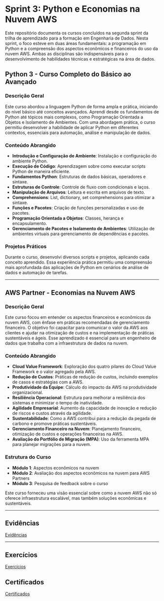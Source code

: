 # Sprint 3: Python e Economias na Nuvem AWS

Este repositório documenta os cursos concluídos na segunda sprint da trilha de aprendizado para a formação em Engenharia de Dados. Nesta sprint, o foco esteve em duas áreas fundamentais: a programação em Python e a compreensão dos aspectos econômicos e financeiros do uso da nuvem AWS. Ambas as disciplinas são indispensáveis para o desenvolvimento de habilidades técnicas e estratégicas na área de dados.

## Python 3 - Curso Completo do Básico ao Avançado

### Descrição Geral
Este curso abordou a linguagem Python de forma ampla e prática, iniciando do nível básico até conceitos avançados. Aprendi desde os fundamentos de Python até tópicos mais complexos, como Programação Orientada a Objetos e Isolamento de Ambientes. Com uma abordagem prática, o curso permitiu desenvolver a habilidade de aplicar Python em diferentes contextos, essenciais para automação, análise e manipulação de dados.

### Conteúdo Abrangido
- **Introdução e Configuração de Ambiente**: Instalação e configuração do ambiente Python.
- **Execução de Código**: Aprendizagem sobre como executar scripts Python de maneira eficiente.
- **Fundamentos Python**: Estruturas de dados básicas, operadores e sintaxe.
- **Estruturas de Controle**: Controle de fluxo com condicionais e laços.
- **Manipulação de Arquivos**: Leitura e escrita em arquivos de texto.
- **Comprehensions**: List, dictionary, set comprehensions para otimizar a sintaxe.
- **Funções e Pacotes**: Criação de funções personalizadas e uso de pacotes.
- **Programação Orientada a Objetos**: Classes, herança e encapsulamento.
- **Gerenciamento de Pacotes e Isolamento de Ambientes**: Utilização de ambientes virtuais para gerenciamento de dependências e pacotes.

### Projetos Práticos
Durante o curso, desenvolvi diversos scripts e projetos, aplicando cada conceito aprendido. Essa experiência prática permitiu uma compreensão mais aprofundada das aplicações de Python em cenários de análise de dados e automação de tarefas.

---

## AWS Partner - Economias na Nuvem AWS

### Descrição Geral
Este curso focou em entender os aspectos financeiros e econômicos da nuvem AWS, com ênfase em práticas recomendadas de gerenciamento financeiro. O objetivo foi capacitar para comunicar o valor da AWS aos clientes e ajudar na otimização de custos e na implementação de práticas sustentáveis e ágeis. Esse aprendizado é essencial para um engenheiro de dados que trabalha com a infraestrutura de dados na nuvem.

### Conteúdo Abrangido
- **Cloud Value Framework**: Exploração dos quatro pilares do Cloud Value Framework e o valor agregado pela AWS.
- **Redução de Custos**: Práticas de redução de custos, incluindo exemplos de casos e estratégias com a AWS.
- **Produtividade da Equipe**: Cálculo do impacto da AWS na produtividade organizacional.
- **Resiliência Operacional**: Estrutura para melhorar a resiliência dos sistemas e minimizar o tempo de inatividade.
- **Agilidade Empresarial**: Aumento da capacidade de inovação e redução de riscos e custos através da agilidade.
- **Sustentabilidade**: Como a AWS contribui para a redução da pegada de carbono e promove práticas sustentáveis.
- **Gerenciamento Financeiro na Nuvem**: Planejamento financeiro, otimização de custos e operações financeiras na AWS.
- **Avaliação do Portfólio de Migração (MPA)**: Uso da ferramenta MPA para planejar migrações para a nuvem.

### Estrutura do Curso
- **Módulo 1**: Aspectos econômicos na nuvem
- **Módulo 2**: Avaliação dos aspectos econômicos na nuvem para AWS Partners
- **Módulo 3**: Pesquisa de feedback sobre o curso

Este curso forneceu uma visão essencial sobre como a nuvem AWS não só oferece infraestrutura escalável, mas também soluções econômicas e sustentáveis.

---

## Evidências

[Evidências](./Evidencias/)

---

## Exercícios

[Exercícios](./Exercicios/) 

## Certificados

[Certificados](./Certificados/)
